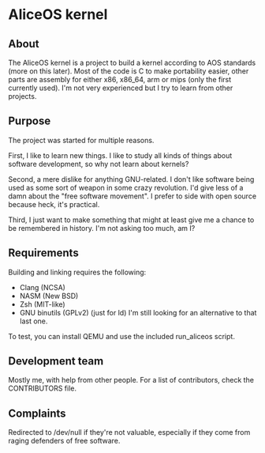 # AliceOS kernel

## About

The AliceOS kernel is a project to build a kernel according to AOS standards (more on this later).
Most of the code is C to make portability easier, other parts are assembly for either x86, x86_64, arm or mips (only the first currently used).
I'm not very experienced but I try to learn from other projects.

## Purpose

The project was started for multiple reasons.

First, I like to learn new things. I like to study all kinds of things about software development, so why not learn about kernels?

Second, a mere dislike for anything GNU-related. I don't like software being used as some sort of weapon in some crazy revolution.
I'd give less of a damn about the "free software movement". I prefer to side with open source because heck, it's practical.

Third, I just want to make something that might at least give me a chance to be remembered in history. I'm not asking too much, am I?

## Requirements

Building and linking requires the following:
 - Clang (NCSA)
 - NASM (New BSD)
 - Zsh (MIT-like)
 - GNU binutils (GPLv2) (just for ld)
I'm still looking for an alternative to that last one.

To test, you can install QEMU and use the included run_aliceos script.

## Development team

Mostly me, with help from other people. For a list of contributors, check the CONTRIBUTORS file.

## Complaints

Redirected to /dev/null if they're not valuable, especially if they come from raging defenders of free software.
